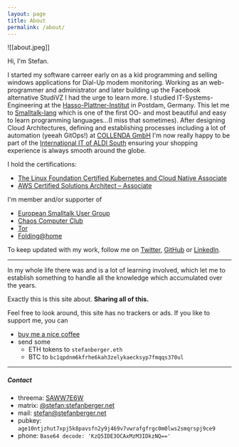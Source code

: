 ```yaml
---
layout: page
title: About
permalink: /about/
---
```


![[about.jpeg]]

Hi, I'm Stefan.

I started my software carreer early on as a kid programming and selling windows applications for Dial-Up modem monitoring.
Working as an web-programmer and administrator and later building up the Facebook alternative StudiVZ I had the urge to learn more.
I studied IT-Systems-Engineering at the [Hasso-Plattner-Institut](https://hpi.de) in Postdam, Germany.
This let me to [Smalltalk-lang](https://en.wikipedia.org/wiki/Smalltalk) which is one of the first OO- and most beautiful and easy to learn programming languages...(I miss that sometimes).
After designing Cloud Architectures, defining and establishing processes including a lot of automation (yeeah GitOps!) at [COLLENDA GmbH](https://collenda.com/de-en) I'm now really happy to be part of the [International IT of ALDI South](https://it-jobs.aldi-sued.de/en/)  ensuring your shopping experience is always smooth around the globe. 

I hold the certifications:
- [The Linux Foundation Certified Kubernetes and Cloud Native Associate](https://www.credly.com/badges/6980b2d7-aa8b-4b58-b4a6-7db37c8df8a7/public_url)
- [AWS Certified Solutions Architect – Associate](https://is.gd/P5GOBC)

I'm member and/or supporter of 
- [European Smalltalk User Group](http://www.esug.org)
- [Chaos Computer Club](https://ccc.de/en)
- [Tor](https://www.torproject.org)
- [Folding@home](https://foldingathome.org)

To keep updated with my work, follow me on [Twitter](https://twitter.com/stefanberger), [GitHub](https://github.com/stefan736) or [LinkedIn](https://www.linkedin.com/in/stefan-berger-4833a9196/).

---

In my whole life there was and is a lot of learning involved, which let me to establish something to handle all the knowledge which accumulated over the years.

Exactly this is this site about. **Sharing all of this.**

Feel free to look around, this site has no trackers or ads.
If you like to support me, you can
- [buy me a nice coffee](https://ko-fi.com/stefanberger)
- send some
  - ETH tokens to `stefanberger.eth`
  - BTC to `bc1qpdnm6kfrhe6kah3zelykaecksyp7fmqqs370ul`

---

##### Contact
- threema: [SAWW7E6W](https://threema.id/SAWW7E6W)
- matrix: [@stefan:stefanberger.net](https://matrix.to/#/@stefan:stefanberger.net)
- mail: [stefan@stefanberger.net](mailto:stefan@stefanberger.net)
- pubkey: `age10ntjzhut7xpj5k8pavsfn2y9j469v7vwrafgfrgc0m0lws2smqrspj9ce9`
- phone: `Base64 decode: 'KzQ5IDE3OCAxMzM3IDkzNQ=='`